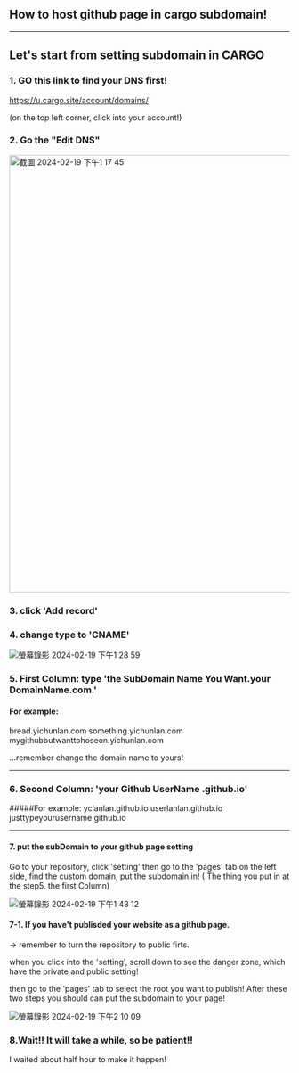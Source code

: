 ## How to host github page in cargo subdomain!

<hr>


<!-- ### Github Documentation of how to host -->


<!-- <a href="https://docs.github.com/en/pages/configuring-a-custom-domain-for-your-github-pages-site/managing-a-custom-domain-for-your-github-pages-site#dns-records-for-your-custom-domain">
<img width="796" alt="截圖 2024-02-19 下午1 12 52" src="https://github.com/yclanlan/WebArtAsSite/assets/97862198/ec17cce0-3c98-4e27-8028-afcbe96d0077">
Click to check the document by github</a> -->


## Let's start from setting subdomain in CARGO

### 1. GO this link to find your DNS first!

https://u.cargo.site/account/domains/

(on the top left corner, click into your account!)


### 2. Go the "Edit DNS" 

<img width="785" alt="截圖 2024-02-19 下午1 17 45" src="https://github.com/yclanlan/WebArtAsSite/assets/97862198/906927f4-2aee-4db3-b1b4-f43ef4c6688c">

### 3. click 'Add record' 
### 4. change type to 'CNAME'

![螢幕錄影 2024-02-19 下午1 28 59](https://github.com/yclanlan/WebArtAsSite/assets/97862198/2aa35be5-a561-41da-abe4-8441f42e7eef)


### 5. First Column: type 'the SubDomain Name You Want.your DomainName.com.' 

#### For example: 
bread.yichunlan.com
something.yichunlan.com
mygithubbutwanttohoseon.yichunlan.com

...remember change the domain name to yours!

<!-- (remember the last '.', cargo will change the link directly to "github" when you chick "save") -->

<hr/>

### 6. Second Column: 'your Github UserName .github.io'
#####For example: 
yclanlan.github.io
userlanlan.github.io
justtypeyourusername.github.io

<!-- (remember the last '.' again") -->

<hr/>

#### 7. put the subDomain to your github page setting
Go to your repository, click 'setting' then go to the 'pages' tab on the left side, find the custom domain, put the subdomain in! ( The thing you put in at the step5. the first Column)

![螢幕錄影 2024-02-19 下午1 43 12](https://github.com/yclanlan/WebArtAsSite/assets/97862198/6e07dc05-9e87-4885-bd40-2d6f33a2f1a2)

#### 7-1. If you have't publisded your website as a github page.
-> remember to turn the repository to public firts.

when you click into the 'setting', scroll down to see the danger zone, which have the private and public setting!

then go to the 'pages' tab to select the root you want to publish! After these two steps you should can put the subdomain to your page!

![螢幕錄影 2024-02-19 下午2 10 09](https://github.com/yclanlan/WebArtAsSite/assets/97862198/a57035e9-aeeb-47e2-b5e2-18fccdd182d9)





### 8.Wait!! It will take a while, so be patient!!

I waited about half hour to make it happen!




